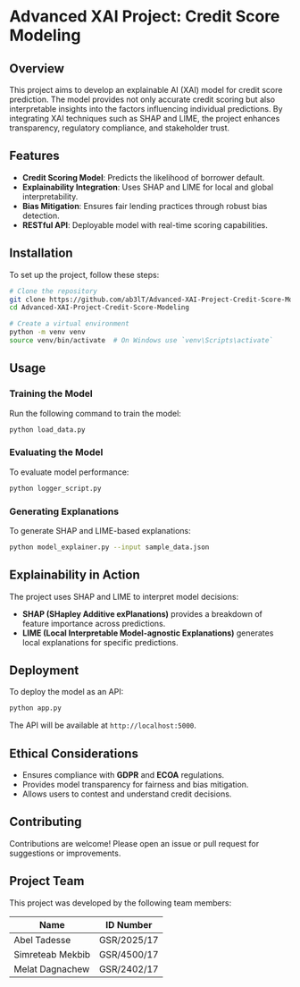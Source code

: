 # Advanced XAI Project: Credit Score Modeling

## Overview
This project aims to develop an explainable AI (XAI) model for credit score prediction. The model provides not only accurate credit scoring but also interpretable insights into the factors influencing individual predictions. By integrating XAI techniques such as SHAP and LIME, the project enhances transparency, regulatory compliance, and stakeholder trust.

## Features
- **Credit Scoring Model**: Predicts the likelihood of borrower default.
- **Explainability Integration**: Uses SHAP and LIME for local and global interpretability.
- **Bias Mitigation**: Ensures fair lending practices through robust bias detection.
- **RESTful API**: Deployable model with real-time scoring capabilities.

## Installation
To set up the project, follow these steps:

```sh
# Clone the repository
git clone https://github.com/ab3lT/Advanced-XAI-Project-Credit-Score-Modeling.git
cd Advanced-XAI-Project-Credit-Score-Modeling

# Create a virtual environment
python -m venv venv
source venv/bin/activate  # On Windows use `venv\Scripts\activate`
```

## Usage
### Training the Model
Run the following command to train the model:
```sh
python load_data.py
```

### Evaluating the Model
To evaluate model performance:
```sh
python logger_script.py
```

### Generating Explanations
To generate SHAP and LIME-based explanations:
```sh
python model_explainer.py --input sample_data.json
```

## Explainability in Action
The project uses SHAP and LIME to interpret model decisions:
- **SHAP (SHapley Additive exPlanations)** provides a breakdown of feature importance across predictions.
- **LIME (Local Interpretable Model-agnostic Explanations)** generates local explanations for specific predictions.

## Deployment
To deploy the model as an API:
```sh
python app.py
```
The API will be available at `http://localhost:5000`.

## Ethical Considerations
- Ensures compliance with **GDPR** and **ECOA** regulations.
- Provides model transparency for fairness and bias mitigation.
- Allows users to contest and understand credit decisions.

## Contributing
Contributions are welcome! Please open an issue or pull request for suggestions or improvements.

## Project Team
This project was developed by the following team members:

| Name               | ID Number      |
|--------------------|---------------|
| Abel Tadesse      | GSR/2025/17   |
| Simreteab Mekbib  | GSR/4500/17   |
| Melat Dagnachew   | GSR/2402/17   |

